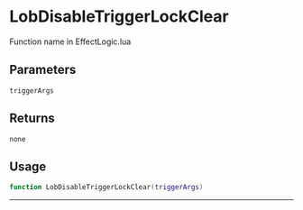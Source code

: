 # LobDisableTriggerLockClear
Function name in EffectLogic.lua
## Parameters
`triggerArgs`
## Returns
`none`
## Usage
```lua
function LobDisableTriggerLockClear(triggerArgs)
```
---
